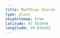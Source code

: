 ```yaml
---
title: Matthias Church
type: place
skipSitemap: true
latitude: 47.501949
longitude: 19.034163
---
```

